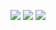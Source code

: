 ![](https://files.catbox.moe/zu80qv.webp)
![](https://files.catbox.moe/zirsx1.webp)
![](https://files.catbox.moe/67ud24.webp)

